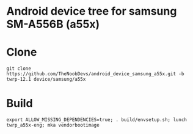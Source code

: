 # Android device tree for samsung SM-A556B (a55x)
# Clone
    git clone https://github.com/TheNoobDevs/android_device_samsung_a55x.git -b twrp-12.1 device/samsung/a55x
# Build
    export ALLOW_MISSING_DEPENDENCIES=true; . build/envsetup.sh; lunch twrp_a55x-eng; mka vendorbootimage
